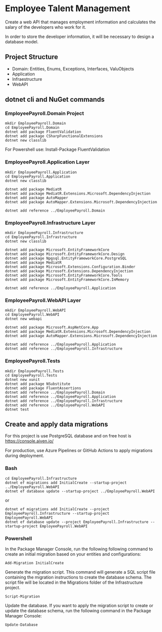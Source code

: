 #  Employee Talent Management

Create a web API that manages employment information and calculates the salary of the developers who work for it.

In order to store the developer information, it will be necessary to design a database model.

## Project Structure

* Domain: Entities, Enums, Exceptions, Interfaces, ValuObjects
* Application
* Infraestructure
* WebAPI

## dotnet cli and NuGet commands

### EmployeePayroll.Domain Project
```
mkdir EmployeePayroll.Domain
cd EmployeePayroll.Domain
dotnet add package FluentValidation
dotnet add package CSharpFunctionalExtensions
dotnet new classlib
```

For Powershell use:
Install-Package FluentValidation


### EmployeePayroll.Application Layer
```
mkdir EmployeePayroll.Application
cd EmployeePayroll.Application
dotnet new classlib

dotnet add package MediatR
dotnet add package MediatR.Extensions.Microsoft.DependencyInjection
dotnet add package AutoMapper
dotnet add package AutoMapper.Extensions.Microsoft.DependencyInjection

dotnet add reference ../EmployeePayroll.Domain
```

### EmployeePayroll.Infrastructure Layer
```
mkdir EmployeePayroll.Infrastructure
cd EmployeePayroll.Infrastructure
dotnet new classlib

dotnet add package Microsoft.EntityFrameworkCore
dotnet add package Microsoft.EntityFrameworkCore.Design
dotnet add package Npgsql.EntityFrameworkCore.PostgreSQL
dotnet add package MediatR
dotnet add package Microsoft.Extensions.Configuration.Binder
dotnet add package Microsoft.Extensions.DependencyInjection
dotnet add package Microsoft.EntityFrameworkCore.Tools
dotnet add package Microsoft.EntityFrameworkCore.InMemory

dotnet add reference ../EmployeePayroll.Application
```

### EmployeePayroll.WebAPI Layer
```
mkdir EmployeePayroll.WebAPI
cd EmployeePayroll.WebAPI
dotnet new webapi

dotnet add package Microsoft.AspNetCore.App
dotnet add package MediatR.Extensions.Microsoft.DependencyInjection
dotnet add package AutoMapper.Extensions.Microsoft.DependencyInjection

dotnet add reference ../EmployeePayroll.Application
dotnet add reference ../EmployeePayroll.Infrastructure
```

### EmployeePayroll.Tests
```
mkdir EmployeePayroll.Tests
cd EmployeePayroll.Tests
dotnet new xunit
dotnet add package NSubstitute
dotnet add package FluentAssertions
dotnet add reference ../EmployeePayroll.Domain
dotnet add reference ../EmployeePayroll.Application
dotnet add reference ../EmployeePayroll.Infrastructure
dotnet add reference ../EmployeePayroll.WebAPI
dotnet test
```

## Create and apply data migrations

For this project is use PostgreSQL database and on free host is https://console.aiven.io/

For production, use Azure Pipelines or GitHub Actions to apply migrations during deployment.

### Bash
```
cd EmployeePayroll.Infrastructure
dotnet ef migrations add InitialCreate --startup-project ../EmployeePayroll.WebAPI
dotnet ef database update --startup-project ../EmployeePayroll.WebAPI
```
or
```
dotnet ef migrations add InitialCreate --project EmployeePayroll.Infrastructure --startup-project EmployeePayroll.WebAPI
dotnet ef database update --project EmployeePayroll.Infrastructure --startup-project EmployeePayroll.WebAPI
```

### Powershell

In the Package Manager Console, run the following following command to create an initial migration based on your entities and configurations:
```
Add-Migration InitialCreate
```
Generate the migration script. This command will generate a SQL script file containing the migration instructions to create the database schema. The script file will be located in the Migrations folder of the Infrastructure project.
```
Script-Migration
```
Update the database. If you want to apply the migration script to create or update the database schema, run the following command in the Package Manager Console:
```
Update-Database
```
